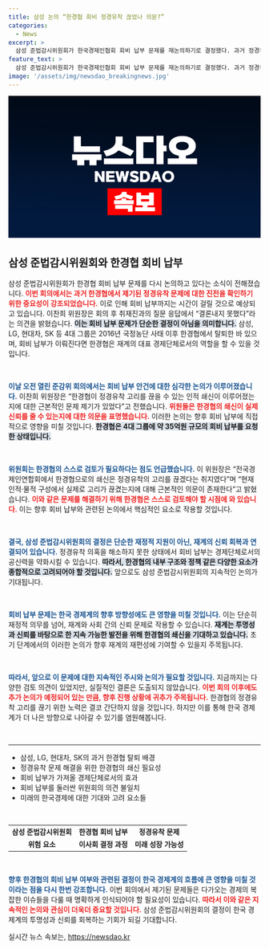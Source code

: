 ```yaml
---
title: 삼성 논의 “한경협 회비 정경유착 끊었나 의문?”
categories:
  - News
excerpt: >
  삼성 준법감시위원회가 한국경제인협회 회비 납부 문제를 재논의하기로 결정했다. 과거 정경유착 의혹이 머리 위에 놓인 상황에서, 이 회비 납부는 과연 이뤄질 수 있을까? 경제계의 이목이 집중된다!
feature_text: >
  삼성 준법감시위원회가 한국경제인협회 회비 납부 문제를 재논의하기로 결정했다. 과거 정경유착 의혹이 머리 위에 놓인 상황에서, 이 회비 납부는 과연 이뤄질 수 있을까? 경제계의 이목이 집중된다!
image: '/assets/img/newsdao_breakingnews.jpg'
---
```


<p><img src="/assets/img/newsdao_breakingnews.jpg" alt="flaretime 속보" /></p>

<h2 data-ke-size="size26">삼성 준법감시위원회와 한경협 회비 납부</h2>

<p data-ke-size="size16">삼성 준법감시위원회가 한경협 회비 납부 문제를 다시 논의하고 있다는 소식이 전해졌습니다. <b><span style="color: #ee2323;">이번 회의에서는 과거 한경협에서 제기된 정경유착 문제에 대한 진전을 확인하기 위한 중요성이 강조되었습니다.</span></b> 이로 인해 회비 납부까지는 시간이 걸릴 것으로 예상되고 있습니다. 이찬희 위원장은 회의 후 취재진과의 질문 응답에서 “결론내지 못했다”라는 의견을 밝혔습니다. <b><span style="background-color: #21538527;">이는 회비 납부 문제가 단순한 결정이 아님을 의미합니다.</span></b> 삼성, LG, 현대차, SK 등 4대 그룹은 2016년 국정농단 사태 이후 한경협에서 탈퇴한 바 있으며, 회비 납부가 이뤄진다면 한경협은 재계의 대표 경제단체로서의 역할을 할 수 있을 것입니다.</p>

<p data-ke-size="size16">&nbsp;</p>

<p><b><span style="color: #1a5490;">이날 오전 열린 준감위 회의에서는 회비 납부 안건에 대한 심각한 논의가 이루어졌습니다.</span></b> 이찬희 위원장은 “한경협이 정경유착 고리를 끊을 수 있는 인적 쇄신이 이루어졌는지에 대한 근본적인 문제 제기가 있었다”고 전했습니다. <b><span style="color: #ee2323;">위원들은 한경협의 쇄신이 실제 신뢰를 줄 수 있는지에 대한 의문을 표명했습니다.</span></b> 이러한 논의는 향후 회비 납부에 직접적으로 영향을 미칠 것입니다. <b><span style="background-color: #21538527;">한경협은 4대 그룹에 약 35억원 규모의 회비 납부를 요청한 상태입니다.</span></b></p></p>

<p data-ke-size="size16">&nbsp;</p>

<p><b><span style="color: #1a5490;">위원회는 한경협의 스스로 검토가 필요하다는 점도 언급했습니다.</span></b> 이 위원장은 “전국경제인연합회에서 한경협으로의 쇄신은 정경유착의 고리를 끊겠다는 취지였다”며 “현재 인적·물적 구성에서 실제로 고리가 끊겼는지에 대해 근본적인 의문이 존재한다”고 밝혔습니다. <b><span style="color: #ee2323;">이와 같은 문제를 해결하기 위해 한경협은 스스로 검토해야 할 시점에 와 있습니다.</span></b> 이는 향후 회비 납부와 관련된 논의에서 핵심적인 요소로 작용할 것입니다.</p></p>

<p data-ke-size="size16">&nbsp;</p>

<p><b><span style="color: #1a5490;">결국, 삼성 준법감시위원회의 결정은 단순한 재정적 지원이 아닌, 재계의 신뢰 회복과 연결되어 있습니다.</span></b> 정경유착 의혹을 해소하지 못한 상태에서 회비 납부는 경제단체로서의 공신력을 약화시킬 수 있습니다. <b><span style="background-color: #21538527;">따라서, 한경협의 내부 구조와 정책 같은 다양한 요소가 종합적으로 고려되어야 할 것입니다.</span></b> 앞으로도 삼성 준법감시위원회의 지속적인 논의가 기대됩니다.</p> </p>

<p data-ke-size="size16">&nbsp;</p> 

<p><b><span style="color: #1a5490;">회비 납부 문제는 한국 경제계의 향후 방향성에도 큰 영향을 미칠 것입니다.</span></b> 이는 단순히 재정적 의무를 넘어, 재계와 사회 간의 신뢰 문제로 작용할 수 있습니다. <b><span style="background-color: #21538527;">재계는 투명성과 신뢰를 바탕으로 한 지속 가능한 발전을 위해 한경협의 쇄신을 기대하고 있습니다.</span></b> 초기 단계에서의 이러한 논의가 향후 재계의 재편성에 기여할 수 있을지 주목됩니다.</p></p>

<p data-ke-size="size16">&nbsp;</p>

<p><b><span style="color: #1a5490;">따라서, 앞으로 이 문제에 대한 지속적인 주시와 논의가 필요할 것입니다.</span></b> 지금까지는 다양한 검토 의견이 있었지만, 실질적인 결론은 도출되지 않았습니다. <b><span style="color: #ee2323;">이번 회의 이후에도 추가 논의가 예정되어 있는 만큼, 향후 진행 상황에 귀추가 주목됩니다.</span></b> 한경협의 정경유착 고리를 끊기 위한 노력은 결코 간단하지 않을 것입니다. 하지만 이를 통해 한국 경제계가 더 나은 방향으로 나아갈 수 있기를 염원해봅니다.</p> </p>

<p data-ke-size="size16">&nbsp;</p> 

<hr>

<ul>
<li>삼성, LG, 현대차, SK의 과거 한경협 탈퇴 배경</li>
<li>정경유착 문제 해결을 위한 한경협의 쇄신 필요성</li>
<li>회비 납부가 가져올 경제단체로서의 효과</li>
<li>회비 납부를 둘러싼 위원회의 의견 불일치</li>
<li>미래의 한국경제에 대한 기대와 고려 요소들</li>
</ul>

<p data-ke-size="size16">&nbsp;</p>

<table style="width: 100%;">
<tr>
<td style="text-align: center; height: 17px;"><b>삼성 준법감시위원회</b></td>
<td style="text-align: center; height: 17px;"><b>한경협 회비 납부</b></td>
<td style="text-align: center; height: 17px;"><b>정경유착 문제</b></td>
</tr>
<tr>
<td style="text-align: center; height: 17px;"><b>위험 요소</b></td>
<td style="text-align: center; height: 17px;"><b>이사회 결정 과정</b></td>
<td style="text-align: center; height: 17px;"><b>미래 성장 가능성</b></td>
</tr>
</table>

<p data-ke-size="size16">&nbsp;</p> 

<p><b><span style="color: #1a5490;">향후 한경협의 회비 납부 여부와 관련된 결정이 한국 경제계의 흐름에 큰 영향을 미칠 것이라는 점을 다시 한번 강조합니다.</span></b> 이번 회의에서 제기된 문제들은 다가오는 경제의 복잡한 이슈들을 다룰 때 명확하게 인식되어야 할 필요성이 있습니다. <b><span style="color: #ee2323;">따라서 이와 같은 지속적인 논의와 관심이 더욱더 중요할 것입니다.</span></b> 삼성 준법감시위원회의 결정이 한국 경제계의 투명성과 신뢰를 회복하는 기회가 되길 기대합니다.</p>
실시간 뉴스 속보는, <a href="https://newsdao.kr" rel="dofollow">https://newsdao.kr</a>


